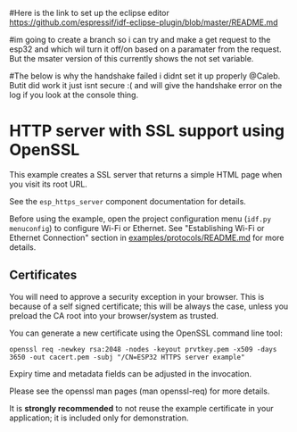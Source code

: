 #Here is the link to set up the eclipse editor
https://github.com/espressif/idf-eclipse-plugin/blob/master/README.md

#im going to create a branch so i can try and make a get request to the esp32 and which wil turn it off/on based on a paramater from the request. But the msater version of this currently shows the not set variable. 

#The below is why the handshake failed i didnt set it up properly @Caleb. Butit did work it just isnt secure :(
and will give the handshake error on the log if you look at the console thing. 

# HTTP server with SSL support using OpenSSL

This example creates a SSL server that returns a simple HTML page when you visit its root URL.

See the `esp_https_server` component documentation for details.

Before using the example, open the project configuration menu (`idf.py menuconfig`) to configure Wi-Fi or Ethernet. See "Establishing Wi-Fi or Ethernet Connection" section in [examples/protocols/README.md](../README.md) for more details.

## Certificates

You will need to approve a security exception in your browser. This is because of a self signed
certificate; this will be always the case, unless you preload the CA root into your browser/system
as trusted.

You can generate a new certificate using the OpenSSL command line tool:

```
openssl req -newkey rsa:2048 -nodes -keyout prvtkey.pem -x509 -days 3650 -out cacert.pem -subj "/CN=ESP32 HTTPS server example"
```

Expiry time and metadata fields can be adjusted in the invocation.

Please see the openssl man pages (man openssl-req) for more details.

It is **strongly recommended** to not reuse the example certificate in your application;
it is included only for demonstration.


